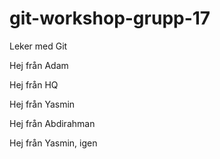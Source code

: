 # git-workshop-grupp-17
Leker med Git

Hej från Adam

Hej från HQ

Hej från Yasmin

Hej från Abdirahman

Hej från Yasmin, igen

